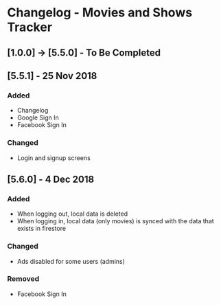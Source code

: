 # Changelog - Movies and Shows Tracker

## [1.0.0] -> [5.5.0] - To Be Completed

## [5.5.1] - 25 Nov 2018
### Added
- Changelog
- Google Sign In
- Facebook Sign In

### Changed
- Login and signup screens

## [5.6.0] - 4 Dec 2018
### Added
- When logging out, local data is deleted
- When logging in, local data (only movies) is synced with the data that exists in firestore

### Changed
- Ads disabled for some users (admins)

### Removed
- Facebook Sign In